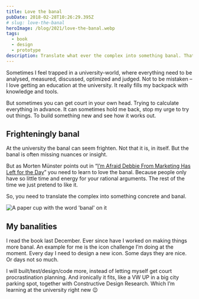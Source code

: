 ```yaml
---
title: Love the banal
pubDate: 2018-02-28T10:26:29.395Z
# slug: love-the-banal
heroImage: /blog/2021/love-the-banal.webp
tags:
  - book
  - design
  - prototype
description: Translate what ever the complex into something banal. That's all we have energy for. 
---
```


Sometimes I feel trapped in a university-world, where everything need to be analysed, measured, discussed, optimized and judged. Not to be mistaken – I love getting an education at the university. It really fills my backpack with knowledge and tools.

But sometimes you can get court in your own head. Trying to calculate everything in advance. It can sometimes hold me back, stop my urge to try out things. To build something new and see how it works out.

## Frighteningly banal
At the university the banal can seem frighten. Not that it is, in itself. But the banal is often missing nuances or insight.

But as Morten Münster points out in “[I’m Afraid Debbie From Marketing Has Left for the Day](https://www.amazon.com/Afraid-Debbie-Marketing-Has-Left/dp/870227583X)” you need to learn to love the banal. Because people only have so little time and energy for your rational arguments. The rest of the time we just pretend to like it.

So, you need to translate the complex into something concrete and banal.

![A paper cup with the word 'banal' on it](/blog/2021/love-the-banal.webp)

## My banalities
I read the book last December. Ever since have I worked on making things more banal. An example for me is the icon challenge I’m doing at the moment. Every day I need to design a new icon. Some days they are nice. Or days not so much.

I will built/test/design/code more, instead of letting myself get court procrastination planning. And ironically it fits, like a VW UP in a big city parking spot, together with Constructive Design Research. Which I’m learning at the university right new 😉

